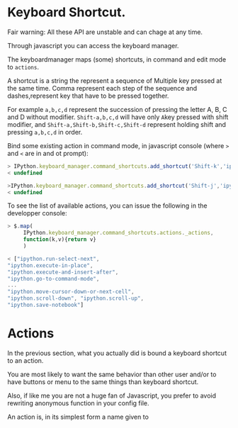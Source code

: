 # Keyboard Shortcut. 


Fair warning: All these API are unstable and can chage at any time. 


Through javascript you can access the keyboard manager.

The keyboardmanager maps (some) shortcuts, in command and edit mode to `actions`.

A shortcut is a string the represent a sequence of Multiple key pressed at the same time. Comma represent each step of the sequence and dashes,represent key that have to be pressed together. 

For example `a,b,c,d` represent the succession of pressing the letter A, B, C and D without modifier.
`Shift-a,b,c,d` will have only `A`key pressed with shift modifier, and `Shift-a,Shift-b,Shift-c,Shift-d` represent holding shift and pressing `a,b,c,d` in order. 

Bind some existing action in command mode, in javascript console (where `>` and `<` are in and ot prompt): 


```javascript
> IPython.keyboard_manager.command_shortcuts.add_shortcut('Shift-k','ipython.move-selected-cell-up')
< undefined

>IPython.keyboard_manager.command_shortcuts.add_shortcut('Shift-j','ipython.move-selected-cell-down')
< undefined
```

To see the list of available actions, you can issue the following in the developper console: 

```javascript
> $.map(
     IPython.keyboard_manager.command_shortcuts.actions._actions,
     function(k,v){return v}
     )

< ["ipython.run-select-next",
"ipython.execute-in-place",
"ipython.execute-and-insert-after",
"ipython.go-to-command-mode",
...
"ipython.move-cursor-down-or-next-cell",
"ipython.scroll-down", "ipython.scroll-up",
"ipython.save-notebook"]
```


# Actions

In the previous section, what you actually did is bound a keyboard shortcut to an action. 

You are most likely to want the same behavior than other user and/or to have buttons or menu to the same things than keyboard shortcut. 

Also, if like me you are not a huge fan of Javascript, you prefer to avoid rewriting anonymous function in your config file. 

An action is, in its simplest form a name given to 






